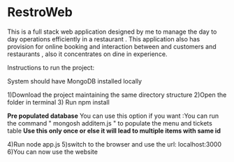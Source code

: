 # RestroWeb
This is a full stack web application designed by me to manage the day to day operations efficiently in a restaurant . This application also has provision for online booking and interaction between and customers and restaurants , also it concentrates on dine in experience.

Instructions to run the project:

System should have MongoDB installed locally

1)Download the project maintaining the same directory structure
2)Open the folder in terminal
3) Run npm install

**Pre populated database**
You can use this option if you want :You can run the command " mongosh additem.js " to populate the menu and tickets table **Use this only once or else it will lead to multiple items with same id**

4)Run  node app.js
5)switch to the browser and use the url: localhost:3000
6)You can now use the website

